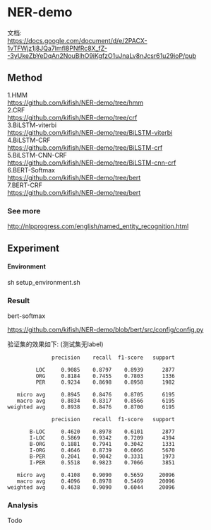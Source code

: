 # NER-demo

文档:     
https://docs.google.com/document/d/e/2PACX-1vTFWjz1j8JQa7lmfl8PNfRc8X_fZ--3yUkeZbYeDqAn2NouBlhO9iKgfzO1uJnaLv8nJcsr61u29ioP/pub


## Method
1.HMM  
https://github.com/kifish/NER-demo/tree/hmm  
2.CRF  
https://github.com/kifish/NER-demo/tree/crf  
3.BiLSTM-viterbi  
https://github.com/kifish/NER-demo/tree/BiLSTM-viterbi  
4.BiLSTM-CRF  
https://github.com/kifish/NER-demo/tree/BiLSTM-crf  
5.BiLSTM-CNN-CRF   
https://github.com/kifish/NER-demo/tree/BiLSTM-cnn-crf  
6.BERT-Softmax           
https://github.com/kifish/NER-demo/tree/bert              
7.BERT-CRF             
https://github.com/kifish/NER-demo/tree/bert


### See more
http://nlpprogress.com/english/named_entity_recognition.html


## Experiment
#### Environment
sh setup_environment.sh

### Result
bert-softmax

https://github.com/kifish/NER-demo/blob/bert/src/config/config.py

验证集的效果如下: (测试集无label)
```
              precision    recall  f1-score   support

         LOC     0.9085    0.8797    0.8939      2877
         ORG     0.8184    0.7455    0.7803      1336
         PER     0.9234    0.8698    0.8958      1982

   micro avg     0.8945    0.8476    0.8705      6195
   macro avg     0.8834    0.8317    0.8566      6195
weighted avg     0.8938    0.8476    0.8700      6195

              precision    recall  f1-score   support

       B-LOC     0.4620    0.8978    0.6101      2877
       I-LOC     0.5869    0.9342    0.7209      4394
       B-ORG     0.1881    0.7941    0.3042      1331
       I-ORG     0.4646    0.8739    0.6066      5670
       B-PER     0.2041    0.9042    0.3331      1973
       I-PER     0.5518    0.9823    0.7066      3851

   micro avg     0.4108    0.9090    0.5659     20096
   macro avg     0.4096    0.8978    0.5469     20096
weighted avg     0.4638    0.9090    0.6044     20096
```



### Analysis
Todo